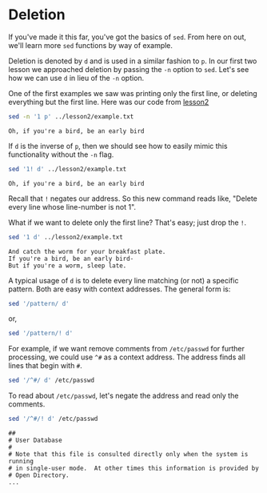 # Deletion

If you've made it this far, you've got the basics of `sed`.  From here
on out, we'll learn more `sed` functions by way of example.

Deletion is denoted by `d` and is used in a similar fashion to `p`. In
our first two lesson we approached deletion by passing the `-n` option
to `sed`. Let's see how we can use `d` in lieu of the `-n` option.

One of the first examples we saw was printing only the first line, or
deleting everything but the first line. Here was our code from
[lesson2](https://github.com/josefalcon/learning-sed/tree/master/lesson2)

```sh
sed -n '1 p' ../lesson2/example.txt
```
```
Oh, if you're a bird, be an early bird
```

If `d` is the inverse of `p`, then we should see how to easily mimic
this functionality without the `-n` flag.

```sh
sed '1! d' ../lesson2/example.txt
```
```
Oh, if you're a bird, be an early bird
```

Recall that `!` negates our address. So this new command reads like,
"Delete every line whose line-number is not 1".

What if we want to delete only the first line? That's easy; just drop
the `!`.

```sh
sed '1 d' ../lesson2/example.txt
```
```
And catch the worm for your breakfast plate.
If you're a bird, be an early bird-
But if you're a worm, sleep late.
```

A typical usage of `d` is to delete every line matching (or not) a
specific pattern. Both are easy with context addresses. The general
form is:

```sh
sed '/pattern/ d'
```

or,

```sh
sed '/pattern/! d'
```

For example, if we want remove comments from `/etc/passwd` for 
further processing, we could use `^#` as a context address. The
address finds all lines that begin with `#`.

```sh
sed '/^#/ d' /etc/passwd
```

To read about `/etc/passwd`, let's negate the address and read
only the comments.

```sh
sed '/^#/! d' /etc/passwd
```
```
##
# User Database
#
# Note that this file is consulted directly only when the system is running
# in single-user mode.  At other times this information is provided by
# Open Directory.
...
```